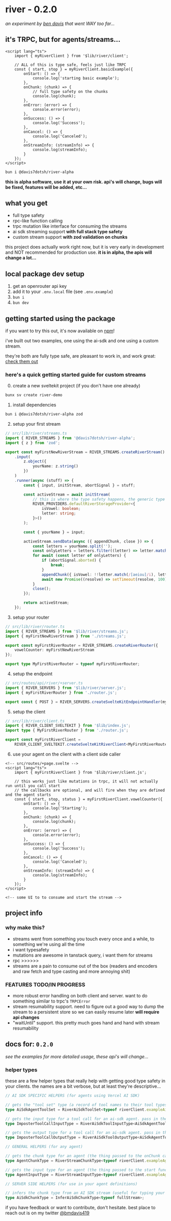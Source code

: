 # river - 0.2.0

_an experiment by <a href="https://davis7.sh" target="_blank">ben davis</a> that went WAY too far..._

## it's TRPC, but for agents/streams...

```svelte
<script lang="ts">
	import { myRiverClient } from '$lib/river/client';

	// ALL of this is type safe, feels just like TRPC
	const { start, stop } = myRiverClient.basicExample({
		onStart: () => {
			console.log('starting basic example');
		},
		onChunk: (chunk) => {
			// full type safety on the chunks
			console.log(chunk);
		},
		onError: (error) => {
			console.error(error);
		},
		onSuccess: () => {
			console.log('Success');
		},
		onCancel: () => {
			console.log('Canceled');
		},
		onStreamInfo: (streamInfo) => {
			console.log(streamInfo);
		}
	});
</script>
```

```bash
bun i @davis7dotsh/river-alpha
```

**this is alpha software, use it at your own risk. api's will change, bugs will be fixed, features will be added, etc...**

## what you get

- full type safety
- rpc-like function calling
- trpc mutation like interface for consuming the streams
- ai sdk streaming support **with full stack type safety**
- custom stream support **with zod validation on chunks**

this project does actually work right now, but it is very early in development and NOT recommended for production use. **it is in alpha, the apis will change a lot...**

## local package dev setup

1. get an openrouter api key
2. add it to your `.env.local` file (see `.env.example`)
3. `bun i`
4. `bun dev`

## getting started using the package

if you want to try this out, it's now available on [npm](https://www.npmjs.com/package/@davis7dotsh/river-alpha)!

i've built out two examples, one using the ai-sdk and one using a custom stream.

they're both are fully type safe, are pleasant to work in, and work great: <a href="https://github.com/bmdavis419/river-examples" target="_blank">check them out</a>

### here's a quick getting started guide for custom streams

0. create a new sveltekit project (if you don't have one already)

```bash
bunx sv create river-demo
```

1. install dependencies

```bash
bun i @davis7dotsh/river-alpha zod
```

2. setup your first stream

```ts
// src/lib/river/streams.ts
import { RIVER_STREAMS } from '@davis7dotsh/river-alpha';
import { z } from 'zod';

export const myFirstNewRiverStream = RIVER_STREAMS.createRiverStream()
	.input(
		z.object({
			yourName: z.string()
		})
	)
	.runner(async (stuff) => {
		const { input, initStream, abortSignal } = stuff;

		const activeStream = await initStream(
			// this is where the type safety happens, the generic type is the chunk type
			RIVER_PROVIDERS.defaultRiverStorageProvider<{
				isVowel: boolean;
				letter: string;
			}>()
		);

		const { yourName } = input;

		activeStream.sendData(async ({ appendChunk, close }) => {
			const letters = yourName.split('');
			const onlyLetters = letters.filter((letter) => letter.match(/[a-zA-Z]/));
			for await (const letter of onlyLetters) {
				if (abortSignal.aborted) {
					break;
				}
				appendChunk({ isVowel: !!letter.match(/[aeiou]/i), letter });
				await new Promise((resolve) => setTimeout(resolve, 100));
			}
			close();
		});

		return activeStream;
	});
```

3. setup your router

```ts
// src/lib/river/router.ts
import { RIVER_STREAMS } from '$lib/river/streams.js';
import { myFirstNewRiverStream } from './streams.js';

export const myFirstRiverRouter = RIVER_STREAMS.createRiverRouter({
	vowelCounter: myFirstNewRiverStream
});

export type MyFirstRiverRouter = typeof myFirstRiverRouter;
```

4. setup the endpoint

```ts
// src/routes/api/river/+server.ts
import { RIVER_SERVERS } from '$lib/river/server.js';
import { myFirstRiverRouter } from './router.js';

export const { POST } = RIVER_SERVERS.createSvelteKitEndpointHandler(myFirstRiverRouter);
```

5. setup the client

```ts
// src/lib/river/client.ts
import { RIVER_CLIENT_SVELTEKIT } from '$lib/index.js';
import type { MyFirstRiverRouter } from './router.js';

export const myFirstRiverClient =
	RIVER_CLIENT_SVELTEKIT.createSvelteKitRiverClient<MyFirstRiverRouter>('/examples');
```

6. use your agent on the client with a client side caller

```svelte
<!-- src/routes/+page.svelte -->
<script lang="ts">
	import { myFirstRiverClient } from '$lib/river/client.js';

	// this works just like mutations in trpc, it will not actually run until you call start
	// the callbacks are optional, and will fire when they are defined and the agent starts
	const { start, stop, status } = myFirstRiverClient.vowelCounter({
		onStart: () => {
			console.log('Starting');
		},
		onChunk: (chunk) => {
			console.log(chunk);
		},
		onError: (error) => {
			console.error(error);
		},
		onSuccess: () => {
			console.log('Success');
		},
		onCancel: () => {
			console.log('Canceled');
		},
		onStreamInfo: (streamInfo) => {
			console.log(streamInfo);
		}
	});
</script>

<!-- some UI to to consume and start the stream -->
```

## project info

### why make this?

- streams went from something you touch every once and a while, to something we're using all the time
- i want typesafety
- mutations are awesome in tanstack query, i want them for streams
- rpc >>>>>>
- streams are a pain to consume out of the box (readers and encoders and raw fetch and type casting and more annoying shit)

### FEATURES TODO/IN PROGRESS

- more robust error handling on both client and server. want to do something similar to trpc's `TRPCError`
- stream resumability support. need to figure out a good way to dump the stream to a persistent store so we can easily resume later **will require api changes**
- "waitUntil" support. this pretty much goes hand and hand with stream resumability

## docs for: `0.2.0`

_see the examples for more detailed usage, these api's will change..._

### helper types

these are a few helper types that really help with getting good type safety in your clients. the names are a bit verbose, but at least they're descriptive...

```ts
// AI SDK SPECIFIC HELPERS (for agents using Vercel AI SDK)

// gets the "tool set" type (a record of tool names to their tool types) for an ai-sdk agent
type AiSdkAgentToolSet = RiverAiSdkToolSet<typeof riverClient.exampleAiSdkAgent>;

// gets the input type for a tool call for an ai-sdk agent. pass in the tool set type and the tool name
type ImposterToolCallInputType = RiverAiSdkToolInputType<AiSdkAgentToolSet, 'imposterCheck'>;

// gets the output type for a tool call for an ai-sdk agent. pass in the tool set type and the tool name
type ImposterToolCallOutputType = RiverAiSdkToolOutputType<AiSdkAgentToolSet, 'imposterCheck'>;

// GENERAL HELPERS (for any agent)

// gets the chunk type for an agent (the thing passed to the onChunk callback)
type AgentChunkType = RiverStreamChunkType<typeof riverClient.exampleAgent>;

// gets the input type for an agent (the thing passed to the start function)
type AgentInputType = RiverStreamInputType<typeof riverClient.exampleAgent>;

// SERVER SIDE HELPERS (for use in your agent definitions)

// infers the chunk type from an AI SDK stream (useful for typing your storage provider)
type AiSdkChunkType = InferAiSdkChunkType<typeof fullStream>;
```

if you have feedback or want to contribute, don't hesitate. best place to reach out is on my twitter <a href="https://x.com/@bmdavis419" target="_blank">@bmdavis419</a>
